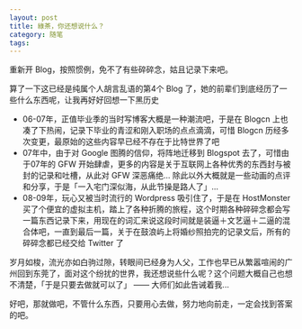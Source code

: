 ```yaml
---
layout: post
title: 綠茶，你还想说什么？
category: 随笔
tags: 
---
```


重新开 Blog，按照惯例，免不了有些碎碎念，姑且记录下来吧。

算了一下这已经是纯属个人胡言乱语的第4个 Blog 了，她的前辈们到底经历了一些什么东西呢，让我再好好回想一下黑历史

* 06-07年，正值毕业季的当时写博客大概是一种潮流吧，于是在 Blogcn 上也凑了下热闹，记录下毕业的青涩和刚入职场的点点滴滴，可惜 Blogcn 历经多次变更，最原始的这些内容早已经不存在于比特世界了吧
* 07年中，由于对 Google 图腾的信仰，将阵地迁移到 Blogspot 去了，可惜由于07年的 GFW 开始肆虐，更多的内容是关于互联网上各种优秀的东西封与被封的记录和吐槽，从此对 GFW 深恶痛绝... 除此以外大概就是一些动画的点评和分享，于是「一入宅门深似海，从此节操是路人了」... 
* 08-09年，玩心又被当时流行的 Wordpress 吸引住了，于是在 HostMonster 买了个便宜的虚拟主机，踏上了各种折腾的旅程，这个时期各种碎碎念都会写一篇东西记录下来，用现在的词汇来说这段时间就是装逼＋文艺逼＋二逼的混合体吧，一直到最后一篇，关于在鼓浪屿上将婚纱照拍完的记录文后，所有的碎碎念都已经交给 Twitter 了

岁月如梭，流光亦如白驹过隙，转眼间已经身为人父，工作也早已从繁嚣喧闹的广州回到东莞了，面对这个纷扰的世界，我还想说些什么呢？这个问题大概自己也想不清楚，「于是只要去做就可以了」 —— 大师们如此告诫着我...

好吧，那就做吧，不管什么东西，只要用心去做，努力地向前走，一定会找到答案的吧。